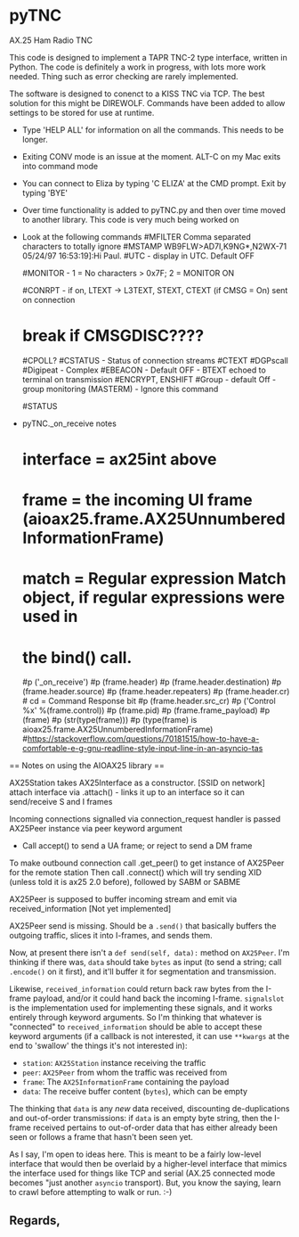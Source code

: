 # pyTNC
AX.25 Ham Radio TNC

This code is designed to implement a TAPR TNC-2 type interface, written in Python. The code is definitely a work in
progress, with lots more work needed. Thing such as error checking are rarely implemented. 

The software is designed to conenct to a KISS TNC via TCP. The best solution for this might be DIREWOLF. Commands have been added
to allow settings to be stored for use at runtime. 

* Type 'HELP ALL' for information on all the commands. This needs to be longer.
* Exiting CONV mode is an issue at the moment. ALT-C on my Mac exits into command mode
* You can connect to Eliza by typing 'C ELIZA' at the CMD prompt. Exit by typing 'BYE'
* Over time functionality is added to pyTNC.py and then over time moved to another library. This code is very much being worked on


* Look at the following commands
    #MFILTER Comma separated characters to totally ignore
    #MSTAMP WB9FLW>AD7I,K9NG*,N2WX-71 05/24/97 16:53:19]:Hi Paul.
    #UTC - display in UTC. Default OFF

    #MONITOR - 1 = No characters > 0x7F; 2 = MONITOR ON


    #CONRPT - if on, LTEXT -> L3TEXT, STEXT, CTEXT (if CMSG = On) sent on connection
    #    break if CMSGDISC????

    #CPOLL?
    #CSTATUS - Status of connection streams
    #CTEXT
    #DGPscall
    #Digipeat - Complex
    #EBEACON - Default OFF - BTEXT echoed to terminal on transmission
    #ENCRYPT, ENSHIFT
    #Group - default Off - group monitoring (MASTERM) - Ignore this command

    #STATUS

* pyTNC._on_receive notes
    # interface = ax25int above
    # frame = the incoming UI frame (aioax25.frame.AX25UnnumberedInformationFrame)
    # match = Regular expression Match object, if regular expressions were used in
    #         the bind() call.
    #p ('_on_receive')
    #p (frame.header)
    #p (frame.header.destination)
    #p (frame.header.source)
    #p (frame.header.repeaters)
    #p (frame.header.cr)     # cd = Command Response bit
    #p (frame.header.src_cr)
    #p ('Control %x' %(frame.control))
    #p (frame.pid)
    #p (frame.frame_payload)
    #p (frame)
    #p (str(type(frame)))
    #p (type(frame) is aioax25.frame.AX25UnnumberedInformationFrame)
    #https://stackoverflow.com/questions/70181515/how-to-have-a-comfortable-e-g-gnu-readline-style-input-line-in-an-asyncio-tas




== Notes on using the AIOAX25 library ==

AX25Station takes AX25Interface as a constructor. [SSID on network]
attach interface via .attach() - links it up to an interface so it can send/receive S and I frames

Incoming connections signalled via connection_request
handler is passed AX25Peer instance via peer keyword argument
- Call accept() to send a UA frame; or reject to send a DM frame

To make outbound connection call .get_peer() to get instance of AX25Peer for the remote station
Then call .connect() which will try sending XID (unless told it is ax25 2.0 before), followed by SABM or SABME

AX25Peer is supposed to buffer incoming stream and emit via received_information [Not yet implemented]

AX25Peer send is missing. Should be a `.send()` that basically buffers the outgoing traffic, slices it into
I-frames, and sends them.













Now, at present there isn't a `def send(self, data):` method on
`AX25Peer`.  I'm thinking if there was, `data` should take `bytes` as
input (to send a string; call `.encode()` on it first), and it'll
buffer it for segmentation and transmission.

Likewise, `received_information` could return back raw bytes from the
I-frame payload, and/or it could hand back the incoming I-frame.
`signalslot` is the implementation used for implementing these signals,
and it works entirely through keyword arguments.  So I'm thinking that
whatever is "connected" to `received_information` should be able to accept
these keyword arguments (if a callback is not interested, it can use
`**kwargs` at the end to 'swallow' the things it's not interested in):

- `station`: `AX25Station` instance receiving the traffic
- `peer`: `AX25Peer` from whom the traffic was received from
- `frame`: The `AX25InformationFrame` containing the payload
- `data`: The receive buffer content (`bytes`), which can be empty

The thinking that `data` is any _new_ data received, discounting
de-duplications and out-of-order transmissions: if `data` is an empty
byte string, then the I-frame received pertains to out-of-order data
that has either already been seen or follows a frame that hasn't been
seen yet.

As I say, I'm open to ideas here.  This is meant to be a fairly
low-level interface that would then be overlaid by a higher-level
interface that mimics the interface used for things like TCP and serial
(AX.25 connected mode becomes "just another `asyncio` transport).  But,
you know the saying, learn to crawl before attempting to walk or run.
:-)

Regards,
-- 
